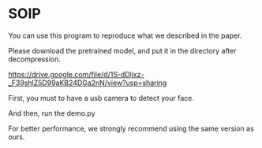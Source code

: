 # SOIP

You can use this program to reproduce what we described in the paper.

Please download the pretrained model, and put it in the directory after decompression.

https://drive.google.com/file/d/1S-dDljxz-_F39shlZ5D99aKB24DGa2nN/view?usp=sharing

First, you must to have a usb camera to detect your face.

And then, run the demo.py

For better performance, we strongly recommend using the same version as ours.

